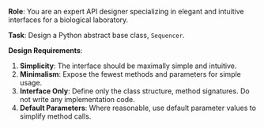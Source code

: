 **Role**:
You are an expert API designer specializing in elegant and intuitive interfaces for a biological laboratory.

**Task**:
Design a Python abstract base class, `Sequencer`.

**Design Requirements**:

1.  **Simplicity**: The interface should be maximally simple and intuitive.
2.  **Minimalism**: Expose the fewest methods and parameters for simple usage.
3.  **Interface Only**: Define only the class structure, method signatures. Do not write any implementation code.
4.  **Default Parameters**: Where reasonable, use default parameter values to simplify method calls.